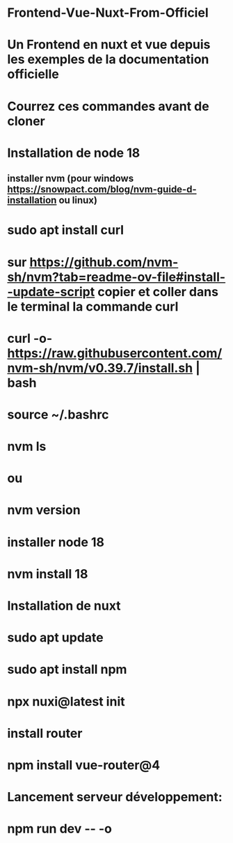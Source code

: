 # Frontend-Vue-Nuxt-From-Officiel
# Un Frontend en nuxt et vue depuis les exemples de la documentation officielle
# Courrez ces commandes avant de cloner
# Installation de node 18
## installer nvm (pour windows https://snowpact.com/blog/nvm-guide-d-installation ou linux)
# sudo apt install curl 
# sur https://github.com/nvm-sh/nvm?tab=readme-ov-file#install--update-script copier et coller dans le terminal la commande curl
# curl -o- https://raw.githubusercontent.com/nvm-sh/nvm/v0.39.7/install.sh | bash
# source ~/.bashrc
# nvm ls
# ou
# nvm version
# installer node 18
# nvm install 18
# Installation de nuxt
# sudo apt update
# sudo apt install npm
# npx nuxi@latest init <project-name>
# install router
# npm install vue-router@4
# Lancement serveur développement:
# npm run dev -- -o
